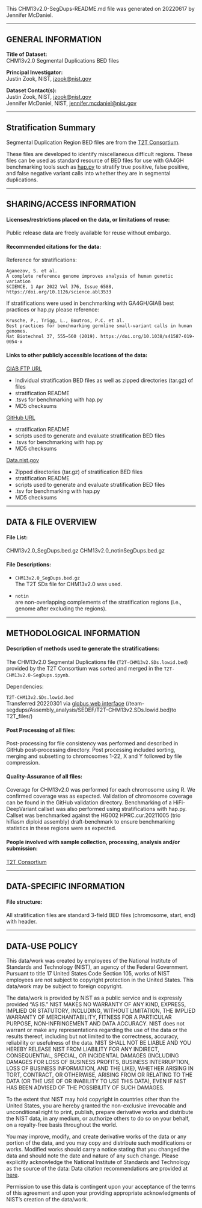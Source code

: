 This CHM13v2.0-SegDups-README.md file was generated on 20220617 by Jennifer McDaniel.

-------------------
GENERAL INFORMATION
-------------------

**Title of Dataset:**  
CHM13v2.0 Segmental Duplications BED files

**Principal Investigator:**  
Justin Zook, NIST, jzook@nist.gov
	
**Dataset Contact(s):**  
Justin Zook, NIST, jzook@nist.gov  
Jennifer McDaniel, NIST, jennifer.mcdaniel@nist.gov

----------------------
Stratification Summary
----------------------

Segmental Duplication Region BED files are from the [T2T Consortium](https://sites.google.com/ucsc.edu/t2tworkinggroup).

These files are developed to identify miscellaneous difficult regions. These files can be used as standard resource of BED files for use with GA4GH benchmarking tools such as [hap.py](https://github.com/Illumina/hap.py) to stratify true positive, false positive, and false negative variant calls into whether they are in segmental duplications.

--------------------------
SHARING/ACCESS INFORMATION
--------------------------

#### Licenses/restrictions placed on the data, or limitations of reuse: 
Public release data are freely available for reuse without embargo.

#### Recommended citations for the data:

Reference for stratifications:

	Aganezov, S. et al.
	A complete reference genome improves analysis of human genetic variation
	SCIENCE, 1 Apr 2022 Vol 376, Issue 6588, https://doi.org/10.1126/science.abl3533

If stratifications were used in benchmarking with GA4GH/GIAB best practices or hap.py please reference:

	Krusche, P., Trigg, L., Boutros, P.C. et al.
	Best practices for benchmarking germline small-variant calls in human genomes.
	Nat Biotechnol 37, 555–560 (2019). https://doi.org/10.1038/s41587-019-0054-x


#### Links to other publicly accessible locations of the data:

[GIAB FTP URL](https://ftp://ftp-trace.ncbi.nlm.nih.gov/ReferenceSamples/giab/release/genome-stratifications/)
- Individual stratification BED files as well as zipped directories (tar.gz) of files
- stratification README
- .tsvs for benchmarking with hap.py
- MD5 checksums

[GitHub URL](https://github.com/genome-in-a-bottle/genome-stratifications/)
- stratification README
- scripts used to generate and evaluate stratification BED files
- .tsvs for benchmarking with hap.py
- MD5 checksums

[Data.nist.gov](https://doi.org/10.18434/mds2-2499)
- Zipped directories (tar.gz) of stratification BED files
- stratification README
- scripts used to generate and evaluate stratification BED files
- .tsv for benchmarking with hap.py
- MD5 checksums

--------------------
DATA & FILE OVERVIEW
--------------------
#### File List:  
CHM13v2.0_SegDups.bed.gz
CHM13v2.0_notinSegDups.bed.gz

#### File Descriptions:
- `CHM13v2.0_SegDups.bed.gz`  
The T2T SDs file for CHM13v2.0 was used.

- `notin`  
are non-overlapping complements of the stratification regions (i.e., genome after excluding the regions).


--------------------------
METHODOLOGICAL INFORMATION
--------------------------

#### Description of methods used to generate the stratifications:

The CHM13v2.0 Segmental Duplications file (`T2T-CHM13v2.SDs.lowid.bed`) provided by the T2T Consortium was sorted and merged in the `T2T-CHM13v2.0-SegDups.ipynb`.

Dependencies:

`T2T-CHM13v2.SDs.lowid.bed`  
Transferred 20220301 via [globus web interface](https://app.globus.org/file-manager?origin_id=9db1f0a6-a05a-11ea-8f06-0a21f750d19b&origin_path=%2Fteam-segdups%2FAssembly_analysis%2FSEDEF%2F) (/team-segdups/Assembly_analysis/SEDEF/T2T-CHM13v2.SDs.lowid.bed)to T2T_files/) 

#### Post Processing of all files:
Post-processing for file consistency was performed and described in GitHub post-processing directory.  Post processing included sorting, merging and subsetting to chromosomes 1-22, X and Y followed by file compression. 

#### Quality-Assurance of all files:
Coverage for CHM13v2.0 was performed for each chromosome using R. We confirmed coverage was as expected. Validation of chromosome coverage can be found in the GitHub validation directory. Benchmarking of a HiFi-DeepVariant callset was also performed using stratifications with hap.py.  Callset was benchmarked against the HG002 HPRC.cur.20211005 (trio hifiasm diploid assembly) draft-benchmark to ensure benchmarking statistics in these regions were as expected. 

#### People involved with sample collection, processing, analysis and/or submission:
[T2T Consortium](https://sites.google.com/ucsc.edu/t2tworkinggroup)

--------------------------
DATA-SPECIFIC INFORMATION 
--------------------------

#### File structure: 
All stratification files are standard 3-field BED files (chromosome, start, end) with header.

--------------------------
DATA-USE POLICY 
--------------------------

This data/work was created by employees of the National Institute of Standards and Technology (NIST), an agency of the Federal Government. Pursuant to title 17 United States Code Section 105, works of NIST employees are not subject to copyright protection in the United States.  This data/work may be subject to foreign copyright.

The data/work is provided by NIST as a public service and is expressly provided “AS IS.” NIST MAKES NO WARRANTY OF ANY KIND, EXPRESS, IMPLIED OR STATUTORY, INCLUDING, WITHOUT LIMITATION, THE IMPLIED WARRANTY OF MERCHANTABILITY, FITNESS FOR A PARTICULAR PURPOSE, NON-INFRINGEMENT AND DATA ACCURACY. NIST does not warrant or make any representations regarding the use of the data or the results thereof, including but not limited to the correctness, accuracy, reliability or usefulness of the data. NIST SHALL NOT BE LIABLE AND YOU HEREBY RELEASE NIST FROM LIABILITY FOR ANY INDIRECT, CONSEQUENTIAL, SPECIAL, OR INCIDENTAL DAMAGES (INCLUDING DAMAGES FOR LOSS OF BUSINESS PROFITS, BUSINESS INTERRUPTION, LOSS OF BUSINESS INFORMATION, AND THE LIKE), WHETHER ARISING IN TORT, CONTRACT, OR OTHERWISE, ARISING FROM OR RELATING TO THE DATA (OR THE USE OF OR INABILITY TO USE THIS DATA), EVEN IF NIST HAS BEEN ADVISED OF THE POSSIBILITY OF SUCH DAMAGES.

To the extent that NIST may hold copyright in countries other than the United States, you are hereby granted the non-exclusive irrevocable and unconditional right to print, publish, prepare derivative works and distribute the NIST data, in any medium, or authorize others to do so on your behalf, on a royalty-free basis throughout the world.

You may improve, modify, and create derivative works of the data or any portion of the data, and you may copy and distribute such modifications or works. Modified works should carry a notice stating that you changed the data and should note the date and nature of any such change. Please explicitly acknowledge the National Institute of Standards and Technology as the source of the data:  Data citation recommendations are provided at [here](https://www.nist.gov/open/license).

Permission to use this data is contingent upon your acceptance of the terms of this agreement and upon your providing appropriate acknowledgments of NIST’s creation of the data/work.

